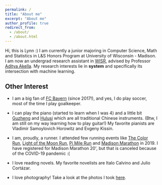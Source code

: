 ```yaml
---
permalink: /
title: "About me"
excerpt: "About me"
author_profile: true
redirect_from: 
  - /about/
  - /about.html
---
```


Hi, this is Lynn :) I am currently a junior majoring in Computer Science, Math and Statistics in L&S Honors Program at University of Wisconsin - Madison. I am now an undergrad research assistant in [WISR](https://wisr.cs.wisc.edu/), advised by Professor [Aditya Akella](http://pages.cs.wisc.edu/~akella/). My research interests lie in **system** and specifically its intersection with machine learning. 
 

Other Interest
-----
* I am a big fan of [FC Bayern](https://fcbayern.com/en) (since 2017!), and yes, I do play soccer, most of the time I play goalkeeper.  

* I can play the piano (started to learn when I was 4) and a little bit [Guzheng](https://www.seattleguzheng.com/history#:~:text=The%20guzheng%2C%20or%20gu%20zheng,and%20the%20Vietnamese%20%C4%91%C3%A0n%20tranh.) and [Hulusi](https://en.wikipedia.org/wiki/Hulusi) which are all traditional Chinese instruments. (Btw, I am still on my way learning how to play guitar!) My favorite pianists are Vladimir Samoylovich Horowitz and Evgeny Kissin. 
* I am, proudly, a runner. I attended few running events like [The Color Run](https://thecolorrun.com/locations/madison/), [Light of the Moon Run](https://recwell.wisc.edu/lightofthemoon/), [Pi Mile Run](https://tbp.slc.engr.wisc.edu/events/pimilerun/index.html) and [Madison Marathon](https://www.madisonmarathon.org/) in 2019. I have registered for Madison Marathon 20', but that is canceled because of the COVID-19 pandemic :(

* I love reading novels. My favorite novelists are Italo Calvino and Julio Cortázar. 
* I love photography! Take a look at the photos I took [here](). 


